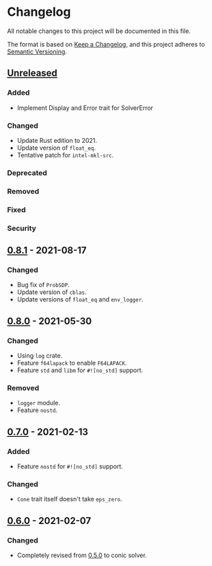 # Changelog

All notable changes to this project will be documented in this file.

The format is based on [Keep a Changelog](https://keepachangelog.com/en/1.0.0/),
and this project adheres to [Semantic Versioning](https://semver.org/spec/v2.0.0.html).

## [Unreleased]
### Added
- Implement Display and Error trait for SolverError
### Changed
- Update Rust edition to 2021.
- Update version of `float_eq`.
- Tentative patch for `intel-mkl-src`.
### Deprecated
### Removed
### Fixed
### Security

## [0.8.1] - 2021-08-17
### Changed
- Bug fix of `ProbSDP`.
- Update version of `cblas`.
- Update versions of `float_eq` and `env_logger`.

## [0.8.0] - 2021-05-30
### Changed
- Using `log` crate.
- Feature `f64lapack` to enable `F64LAPACK`.
- Feature `std` and `libm` for `#![no_std]` support.
### Removed
- `logger` module.
- Feature `nostd`.

## [0.7.0] - 2021-02-13
### Added
- Feature `nostd` for `#![no_std]` support.
### Changed
- `Cone` trait itself doesn't take `eps_zero`.

## [0.6.0] - 2021-02-07
### Changed
- Completely revised from [0.5.0] to conic solver.


[unreleased]: https://github.com/convexbrain/Totsu/compare/rust_conic_v0.8.1...HEAD
[0.8.1]: https://github.com/convexbrain/Totsu/releases/tag/rust_conic_v0.8.1
[0.8.0]: https://github.com/convexbrain/Totsu/releases/tag/rust_conic_v0.8.0
[0.7.0]: https://github.com/convexbrain/Totsu/releases/tag/rust_conic_v0.7.0
[0.6.0]: https://github.com/convexbrain/Totsu/releases/tag/rust_conic_v0.6.0
[0.5.0]: https://github.com/convexbrain/Totsu/releases/tag/rust_v0.5.0
